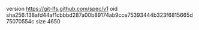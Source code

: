 version https://git-lfs.github.com/spec/v1
oid sha256:138afd44af1cbbbd287a00b89174ab9cce75393444b323f6815665d75070554c
size 4650
